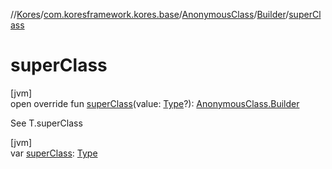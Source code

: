 //[Kores](../../../../index.md)/[com.koresframework.kores.base](../../index.md)/[AnonymousClass](../index.md)/[Builder](index.md)/[superClass](super-class.md)

# superClass

[jvm]\
open override fun [superClass](super-class.md)(value: [Type](https://docs.oracle.com/javase/8/docs/api/java/lang/reflect/Type.html)?): [AnonymousClass.Builder](index.md)

See T.superClass

[jvm]\
var [superClass](super-class.md): [Type](https://docs.oracle.com/javase/8/docs/api/java/lang/reflect/Type.html)
